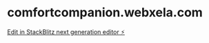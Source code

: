 # comfortcompanion.webxela.com

[Edit in StackBlitz next generation editor ⚡️](https://stackblitz.com/~/github.com/YatharthChauhan2362/comfortcompanion.webxela.com)